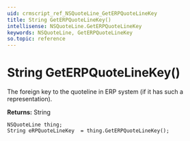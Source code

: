 ```yaml
---
uid: crmscript_ref_NSQuoteLine_GetERPQuoteLineKey
title: String GetERPQuoteLineKey()
intellisense: NSQuoteLine.GetERPQuoteLineKey
keywords: NSQuoteLine, GetERPQuoteLineKey
so.topic: reference
---
```


# String GetERPQuoteLineKey()

The foreign key to the quoteline in ERP system (if it has such a representation).

**Returns:** String

```crmscript
NSQuoteLine thing;
String eRPQuoteLineKey  = thing.GetERPQuoteLineKey();
```

